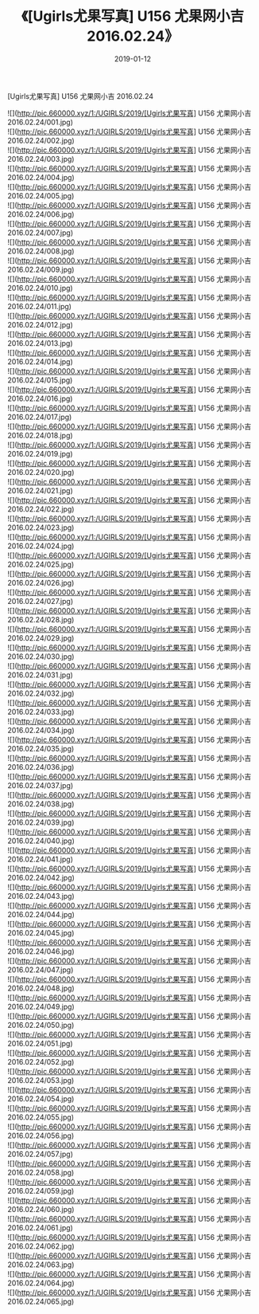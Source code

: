 ﻿---
layout: post
title:  《[Ugirls尤果写真] U156 尤果网小吉 2016.02.24》
date:   2019-01-12
img: http://pic.660000.xyz/1:/UGIRLS/2019/[Ugirls尤果写真] U156 尤果网小吉 2016.02.24/000.jpg
categories: [美女, 清纯, 唯美]
---

[Ugirls尤果写真] U156 尤果网小吉 2016.02.24

 ![](http://pic.660000.xyz/1:/UGIRLS/2019/[Ugirls尤果写真] U156 尤果网小吉 2016.02.24/001.jpg) <br>![](http://pic.660000.xyz/1:/UGIRLS/2019/[Ugirls尤果写真] U156 尤果网小吉 2016.02.24/002.jpg) <br>![](http://pic.660000.xyz/1:/UGIRLS/2019/[Ugirls尤果写真] U156 尤果网小吉 2016.02.24/003.jpg) <br>![](http://pic.660000.xyz/1:/UGIRLS/2019/[Ugirls尤果写真] U156 尤果网小吉 2016.02.24/004.jpg) <br>![](http://pic.660000.xyz/1:/UGIRLS/2019/[Ugirls尤果写真] U156 尤果网小吉 2016.02.24/005.jpg) <br>![](http://pic.660000.xyz/1:/UGIRLS/2019/[Ugirls尤果写真] U156 尤果网小吉 2016.02.24/006.jpg) <br>![](http://pic.660000.xyz/1:/UGIRLS/2019/[Ugirls尤果写真] U156 尤果网小吉 2016.02.24/007.jpg) <br>![](http://pic.660000.xyz/1:/UGIRLS/2019/[Ugirls尤果写真] U156 尤果网小吉 2016.02.24/008.jpg) <br>![](http://pic.660000.xyz/1:/UGIRLS/2019/[Ugirls尤果写真] U156 尤果网小吉 2016.02.24/009.jpg) <br>![](http://pic.660000.xyz/1:/UGIRLS/2019/[Ugirls尤果写真] U156 尤果网小吉 2016.02.24/010.jpg) <br>![](http://pic.660000.xyz/1:/UGIRLS/2019/[Ugirls尤果写真] U156 尤果网小吉 2016.02.24/011.jpg) <br>![](http://pic.660000.xyz/1:/UGIRLS/2019/[Ugirls尤果写真] U156 尤果网小吉 2016.02.24/012.jpg) <br>![](http://pic.660000.xyz/1:/UGIRLS/2019/[Ugirls尤果写真] U156 尤果网小吉 2016.02.24/013.jpg) <br>![](http://pic.660000.xyz/1:/UGIRLS/2019/[Ugirls尤果写真] U156 尤果网小吉 2016.02.24/014.jpg) <br>![](http://pic.660000.xyz/1:/UGIRLS/2019/[Ugirls尤果写真] U156 尤果网小吉 2016.02.24/015.jpg) <br>![](http://pic.660000.xyz/1:/UGIRLS/2019/[Ugirls尤果写真] U156 尤果网小吉 2016.02.24/016.jpg) <br>![](http://pic.660000.xyz/1:/UGIRLS/2019/[Ugirls尤果写真] U156 尤果网小吉 2016.02.24/017.jpg) <br>![](http://pic.660000.xyz/1:/UGIRLS/2019/[Ugirls尤果写真] U156 尤果网小吉 2016.02.24/018.jpg) <br>![](http://pic.660000.xyz/1:/UGIRLS/2019/[Ugirls尤果写真] U156 尤果网小吉 2016.02.24/019.jpg) <br>![](http://pic.660000.xyz/1:/UGIRLS/2019/[Ugirls尤果写真] U156 尤果网小吉 2016.02.24/020.jpg) <br>![](http://pic.660000.xyz/1:/UGIRLS/2019/[Ugirls尤果写真] U156 尤果网小吉 2016.02.24/021.jpg) <br>![](http://pic.660000.xyz/1:/UGIRLS/2019/[Ugirls尤果写真] U156 尤果网小吉 2016.02.24/022.jpg) <br>![](http://pic.660000.xyz/1:/UGIRLS/2019/[Ugirls尤果写真] U156 尤果网小吉 2016.02.24/023.jpg) <br>![](http://pic.660000.xyz/1:/UGIRLS/2019/[Ugirls尤果写真] U156 尤果网小吉 2016.02.24/024.jpg) <br>![](http://pic.660000.xyz/1:/UGIRLS/2019/[Ugirls尤果写真] U156 尤果网小吉 2016.02.24/025.jpg) <br>![](http://pic.660000.xyz/1:/UGIRLS/2019/[Ugirls尤果写真] U156 尤果网小吉 2016.02.24/026.jpg) <br>![](http://pic.660000.xyz/1:/UGIRLS/2019/[Ugirls尤果写真] U156 尤果网小吉 2016.02.24/027.jpg) <br>![](http://pic.660000.xyz/1:/UGIRLS/2019/[Ugirls尤果写真] U156 尤果网小吉 2016.02.24/028.jpg) <br>![](http://pic.660000.xyz/1:/UGIRLS/2019/[Ugirls尤果写真] U156 尤果网小吉 2016.02.24/029.jpg) <br>![](http://pic.660000.xyz/1:/UGIRLS/2019/[Ugirls尤果写真] U156 尤果网小吉 2016.02.24/030.jpg) <br>![](http://pic.660000.xyz/1:/UGIRLS/2019/[Ugirls尤果写真] U156 尤果网小吉 2016.02.24/031.jpg) <br>![](http://pic.660000.xyz/1:/UGIRLS/2019/[Ugirls尤果写真] U156 尤果网小吉 2016.02.24/032.jpg) <br>![](http://pic.660000.xyz/1:/UGIRLS/2019/[Ugirls尤果写真] U156 尤果网小吉 2016.02.24/033.jpg) <br>![](http://pic.660000.xyz/1:/UGIRLS/2019/[Ugirls尤果写真] U156 尤果网小吉 2016.02.24/034.jpg) <br>![](http://pic.660000.xyz/1:/UGIRLS/2019/[Ugirls尤果写真] U156 尤果网小吉 2016.02.24/035.jpg) <br>![](http://pic.660000.xyz/1:/UGIRLS/2019/[Ugirls尤果写真] U156 尤果网小吉 2016.02.24/036.jpg) <br>![](http://pic.660000.xyz/1:/UGIRLS/2019/[Ugirls尤果写真] U156 尤果网小吉 2016.02.24/037.jpg) <br>![](http://pic.660000.xyz/1:/UGIRLS/2019/[Ugirls尤果写真] U156 尤果网小吉 2016.02.24/038.jpg) <br>![](http://pic.660000.xyz/1:/UGIRLS/2019/[Ugirls尤果写真] U156 尤果网小吉 2016.02.24/039.jpg) <br>![](http://pic.660000.xyz/1:/UGIRLS/2019/[Ugirls尤果写真] U156 尤果网小吉 2016.02.24/040.jpg) <br>![](http://pic.660000.xyz/1:/UGIRLS/2019/[Ugirls尤果写真] U156 尤果网小吉 2016.02.24/041.jpg) <br>![](http://pic.660000.xyz/1:/UGIRLS/2019/[Ugirls尤果写真] U156 尤果网小吉 2016.02.24/042.jpg) <br>![](http://pic.660000.xyz/1:/UGIRLS/2019/[Ugirls尤果写真] U156 尤果网小吉 2016.02.24/043.jpg) <br>![](http://pic.660000.xyz/1:/UGIRLS/2019/[Ugirls尤果写真] U156 尤果网小吉 2016.02.24/044.jpg) <br>![](http://pic.660000.xyz/1:/UGIRLS/2019/[Ugirls尤果写真] U156 尤果网小吉 2016.02.24/045.jpg) <br>![](http://pic.660000.xyz/1:/UGIRLS/2019/[Ugirls尤果写真] U156 尤果网小吉 2016.02.24/046.jpg) <br>![](http://pic.660000.xyz/1:/UGIRLS/2019/[Ugirls尤果写真] U156 尤果网小吉 2016.02.24/047.jpg) <br>![](http://pic.660000.xyz/1:/UGIRLS/2019/[Ugirls尤果写真] U156 尤果网小吉 2016.02.24/048.jpg) <br>![](http://pic.660000.xyz/1:/UGIRLS/2019/[Ugirls尤果写真] U156 尤果网小吉 2016.02.24/049.jpg) <br>![](http://pic.660000.xyz/1:/UGIRLS/2019/[Ugirls尤果写真] U156 尤果网小吉 2016.02.24/050.jpg) <br>![](http://pic.660000.xyz/1:/UGIRLS/2019/[Ugirls尤果写真] U156 尤果网小吉 2016.02.24/051.jpg) <br>![](http://pic.660000.xyz/1:/UGIRLS/2019/[Ugirls尤果写真] U156 尤果网小吉 2016.02.24/052.jpg) <br>![](http://pic.660000.xyz/1:/UGIRLS/2019/[Ugirls尤果写真] U156 尤果网小吉 2016.02.24/053.jpg) <br>![](http://pic.660000.xyz/1:/UGIRLS/2019/[Ugirls尤果写真] U156 尤果网小吉 2016.02.24/054.jpg) <br>![](http://pic.660000.xyz/1:/UGIRLS/2019/[Ugirls尤果写真] U156 尤果网小吉 2016.02.24/055.jpg) <br>![](http://pic.660000.xyz/1:/UGIRLS/2019/[Ugirls尤果写真] U156 尤果网小吉 2016.02.24/056.jpg) <br>![](http://pic.660000.xyz/1:/UGIRLS/2019/[Ugirls尤果写真] U156 尤果网小吉 2016.02.24/057.jpg) <br>![](http://pic.660000.xyz/1:/UGIRLS/2019/[Ugirls尤果写真] U156 尤果网小吉 2016.02.24/058.jpg) <br>![](http://pic.660000.xyz/1:/UGIRLS/2019/[Ugirls尤果写真] U156 尤果网小吉 2016.02.24/059.jpg) <br>![](http://pic.660000.xyz/1:/UGIRLS/2019/[Ugirls尤果写真] U156 尤果网小吉 2016.02.24/060.jpg) <br>![](http://pic.660000.xyz/1:/UGIRLS/2019/[Ugirls尤果写真] U156 尤果网小吉 2016.02.24/061.jpg) <br>![](http://pic.660000.xyz/1:/UGIRLS/2019/[Ugirls尤果写真] U156 尤果网小吉 2016.02.24/062.jpg) <br>![](http://pic.660000.xyz/1:/UGIRLS/2019/[Ugirls尤果写真] U156 尤果网小吉 2016.02.24/063.jpg) <br>![](http://pic.660000.xyz/1:/UGIRLS/2019/[Ugirls尤果写真] U156 尤果网小吉 2016.02.24/064.jpg) <br>![](http://pic.660000.xyz/1:/UGIRLS/2019/[Ugirls尤果写真] U156 尤果网小吉 2016.02.24/065.jpg) <br>